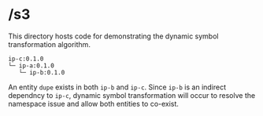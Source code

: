 # /s3

This directory hosts code for demonstrating the dynamic symbol transformation algorithm.

```
ip-c:0.1.0
└─ ip-a:0.1.0
   └─ ip-b:0.1.0
```

An entity `dupe` exists in both `ip-b` and `ip-c`. Since `ip-b` is an indirect dependncy to `ip-c`, dynamic symbol transformation will occur to resolve the namespace issue and allow both entities to co-exist.